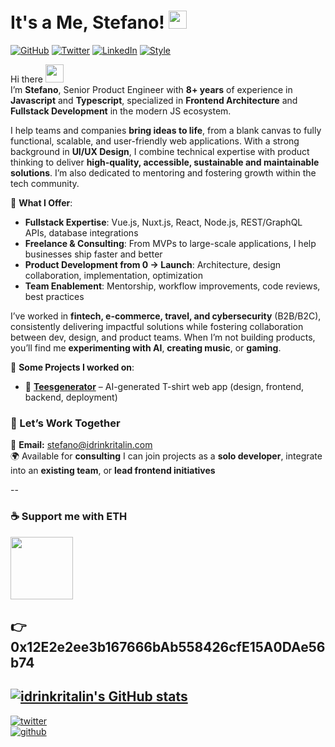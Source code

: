 # It's a Me, Stefano! <img src="https://github.com/TheDudeThatCode/TheDudeThatCode/blob/master/Assets/powerup.gif" width="29px">

[![GitHub](https://img.shields.io/badge/GitHub-@idrinkritalin-green)](https://github.com/idrinkritalin)
[![Twitter](https://img.shields.io/badge/Twitter-@idrinkritalin-blue)](https://twitter.com/idrinkritalin)
[![LinkedIn](https://img.shields.io/badge/Linked-In-blue)](https://www.linkedin.com/in/stveltri/)
[![Style](https://img.shields.io/badge/Dark%20Mode-111111.svg#gh-dark-mode-only)](https://github.com/settings/appearance#gh-dark-mode-only)

Hi there <img src="https://github.com/TheDudeThatCode/TheDudeThatCode/blob/master/Assets/Hi.gif" width="29px">  
I’m **Stefano**, Senior Product Engineer with **8+ years** of experience in **Javascript** and **Typescript**, specialized in **Frontend Architecture** and **Fullstack Development** in the modern JS ecosystem.

I help teams and companies **bring ideas to life**, from a blank canvas to fully functional, scalable, and user-friendly web applications.
With a strong background in **UI/UX Design**, I combine technical expertise with product thinking to deliver **high-quality, accessible, sustainable and maintainable solutions**.
I’m also dedicated to mentoring and fostering growth within the tech community.

💼 **What I Offer**:
- **Fullstack Expertise**: Vue.js, Nuxt.js, React, Node.js, REST/GraphQL APIs, database integrations
- **Freelance & Consulting**: From MVPs to large-scale applications, I help businesses ship faster and better
- **Product Development from 0 → Launch**: Architecture, design collaboration, implementation, optimization
- **Team Enablement**: Mentorship, workflow improvements, code reviews, best practices

I’ve worked in **fintech, e-commerce, travel, and cybersecurity** (B2B/B2C), consistently delivering impactful solutions while fostering collaboration between dev, design, and product teams.
When I’m not building products, you’ll find me **experimenting with AI**, **creating music**, or **gaming**.

🚀 **Some Projects I worked on**:
- 👕 [**Teesgenerator**](https://www.teesgenerator.com) – AI-generated T-shirt web app (design, frontend, backend, deployment)

### 💬 Let’s Work Together
📧 **Email:** stefano@idrinkritalin.com  
🌍 Available for **consulting**
I can join projects as a **solo developer**, integrate into an **existing team**, or **lead frontend initiatives**

--
### ☕ Support me with ETH
<img src="https://icons.iconarchive.com/icons/cjdowner/cryptocurrency-flat/1024/Ethereum-ETH-icon.png" width="100" height="100" />

👉 0x12E2e2ee3b167666bAb558426cfE15A0DAe56b74
---
[![idrinkritalin's GitHub stats](https://github-readme-stats.vercel.app/api?username=idrinkritalin&hide=contribs,issues&theme=tokyonight)](https://github.com/anuraghazra/github-readme-stats)
---
[![twitter](https://img.shields.io/twitter/follow/idrinkritalin?style=social)](https://twitter.com/idrinkritalin)  
[![github](https://img.shields.io/github/followers/idrinkritalin?style=social)](https://github.com/idrinkritalin)
